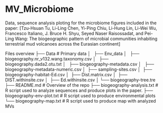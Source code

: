 # MV_Microbiome
 Data, sequence analysis ploting for the microbiome figures included in the paper: [Tzu-Hsuan Tu, Li-Ling Chen, Yi-Ping Chiu, Li-Hung Lin, Li-Wei Wu, Francesco Italiano, J. Bruce H. Shyu, Seyed Naser Raisossadat, and Pei-Ling Wang: The biogeographic pattern of microbial communities inhabiting terrestrial mud volcanoes across the Eurasian continent]

Files overview
├── Data          # Primary data
│   ├── Env_data 
│   ├── biogeography.nr_v132.wang.taxonomy.csv
│   ├── biogeography.dada2.otu.txt
│   ├── biogeography-metadata.csv
│   ├──	biogeography-metadata-numeric.csv
│   ├── sampling-sites.csv
│   ├── biogeography-habitat-Ed.csv
│   ├── Dist.matrix.csv
│   ├── DIST.withinsite.csv
│   ├──	Ed.withinsite.csv
│  	└── biogeography-tree.tre
├── README.md          			 # Overview of the repo
├── biogeography-analysis.txt    # R script used to analyze sequences and produce plots in the paper.
├── biogeography-env-plot.txt        # R script used to produce environmental plots
└── biogeography-map.txt           # R script used to produce map with analyzed MVs
